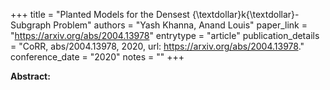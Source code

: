 +++
title = "Planted Models for the Densest {\textdollar}k{\textdollar}-Subgraph Problem"
authors = "Yash Khanna, Anand Louis"
paper_link = "https://arxiv.org/abs/2004.13978"
entrytype = "article"
publication_details = "CoRR, abs/2004.13978, 2020, url: <a href='https://arxiv.org/abs/2004.13978' target='_blank'>https://arxiv.org/abs/2004.13978</a>."
conference_date = "2020"
notes = ""
+++

<b>Abstract:</b>
